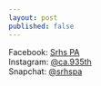 ```yaml
---
layout: post
published: false
---
```

Facebook: [Srhs PA](https://www.facebook.com/srhspublicaffairs)  
Instagram: [@ca.935th](https://www.instagram.com/ca.935th/)  
Snapchat: [@srhspa](https://www.snapchat.com/add/srhspa)